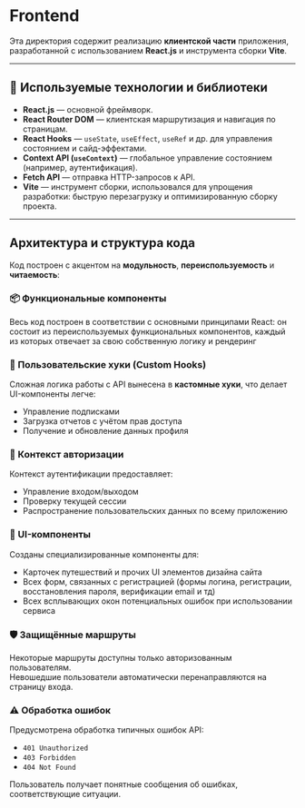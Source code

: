 # Frontend

Эта директория содержит реализацию **клиентской части** приложения, разработанной с использованием **React.js** и инструмента сборки **Vite**.  

---

## 🚀 Используемые технологии и библиотеки

- **React.js** — основной фреймворк.
- **React Router DOM** — клиентская маршрутизация и навигация по страницам.
- **React Hooks** — `useState`, `useEffect`, `useRef` и др. для управления состоянием и сайд-эффектами.
- **Context API (`useContext`)** — глобальное управление состоянием (например, аутентификация).
- **Fetch API** — отправка HTTP-запросов к API.
- **Vite** — инструмент сборки, использовался для упрощения разработки: быструю перезагрузку и оптимизированную сборку проекта.

---

## Архитектура и структура кода

Код построен с акцентом на **модульность**, **переиспользуемость** и **читаемость**:

### 📦 Функциональные компоненты
Весь код построен в соответствии с основными принципами React: он состоит из переиспользуемых функциональных компонентов, каждый из которых отвечает за свою собственную логику и рендеринг

### 🔁 Пользовательские хуки (Custom Hooks)
Сложная логика работы с API вынесена в **кастомные хуки**, что делает UI-компоненты легче:

- Управление подписками
- Загрузка отчетов с учётом прав доступа
- Получение и обновление данных профиля

### 🔐 Контекст авторизации
Контекст аутентификации предоставляет:

- Управление входом/выходом
- Проверку текущей сессии
- Распространение пользовательских данных по всему приложению

### 🧱 UI-компоненты
Созданы специализированные компоненты для:

- Карточек путешествий и прочих UI элементов дизайна сайта
- Всех форм, связанных с регистрацией (формы логина, регистрации, восстановления пароля, верификации email и тд)
- Всех всплывающих окон потенциальных ошибок при использовании сервиса

### 🛡 Защищённые маршруты
Некоторые маршруты доступны только авторизованным пользователям.  
Невошедшие пользователи автоматически перенаправляются на страницу входа.

### ⚠ Обработка ошибок
Предусмотрена обработка типичных ошибок API:

- `401 Unauthorized`
- `403 Forbidden`
- `404 Not Found`

Пользователь получает понятные сообщения об ошибках, соответствующие ситуации. 


